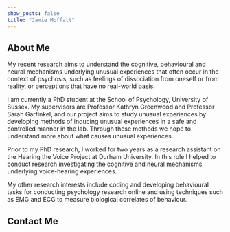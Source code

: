 ```yaml
---
show_posts: false
title: "Jamie Moffatt"
---
```

## About Me
My recent research aims to understand the cognitive, behavioural and neural mechanisms underlying unusual experiences that often occur in the context of psychosis, such as feelings of dissociation from oneself or from reality, or perceptions that have no real-world basis.

I am currently a PhD student at the School of Psychology, University of Sussex. My supervisors are Professor Kathryn Greenwood and Professor Sarah Garfinkel, and our project aims to study unusual experiences by developing methods of inducing unusual experiences in a safe and controlled manner in the lab. Through these methods we hope to understand more about what causes unusual experiences.

Prior to my PhD research, I worked for two years as a research assistant on the Hearing the Voice Project at Durham University. In this role I helped to conduct research investigating the cognitive and neural mechanisms underlying voice-hearing experiences.

My other research interests include coding and developing behavioural tasks for conducting psychology research online and using techniques such as EMG and ECG to measure biological correlates of behaviour.

## Contact Me

<a class="icon-twitter social-button borderless" href="http://twitter.com/JAMoffatt"></a>
<!-- <a href="mailto:jamie.moffatt@sussex.ac.uk">Email</a> -->
